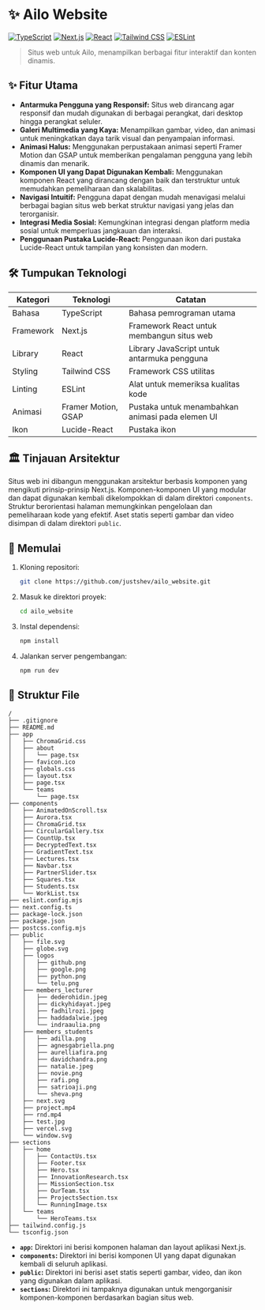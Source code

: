 # ✨ Ailo Website

[![TypeScript](https://img.shields.io/badge/language-TypeScript-blue.svg)](https://www.typescriptlang.org/)
[![Next.js](https://img.shields.io/badge/framework-Next.js-orange.svg)](https://nextjs.org/)
[![React](https://img.shields.io/badge/library-React-61DAFB.svg)](https://reactjs.org/)
[![Tailwind CSS](https://img.shields.io/badge/styling-Tailwind%20CSS-teal.svg)](https://tailwindcss.com/)
[![ESLint](https://img.shields.io/badge/linting-ESLint-green.svg)](https://eslint.org/)


> Situs web untuk Ailo, menampilkan berbagai fitur interaktif dan konten dinamis.

## ✨ Fitur Utama

- **Antarmuka Pengguna yang Responsif:** Situs web dirancang agar responsif dan mudah digunakan di berbagai perangkat, dari desktop hingga perangkat seluler.
- **Galeri Multimedia yang Kaya:**  Menampilkan gambar, video, dan animasi untuk meningkatkan daya tarik visual dan penyampaian informasi.
- **Animasi Halus:** Menggunakan perpustakaan animasi seperti Framer Motion dan GSAP untuk memberikan pengalaman pengguna yang lebih dinamis dan menarik.
- **Komponen UI yang Dapat Digunakan Kembali:**  Menggunakan komponen React yang dirancang dengan baik dan terstruktur untuk memudahkan pemeliharaan dan skalabilitas.
- **Navigasi Intuitif:**  Pengguna dapat dengan mudah menavigasi melalui berbagai bagian situs web berkat struktur navigasi yang jelas dan terorganisir.
- **Integrasi Media Sosial:**  Kemungkinan integrasi dengan platform media sosial untuk memperluas jangkauan dan interaksi.
- **Penggunaan Pustaka Lucide-React:** Penggunaan ikon dari pustaka Lucide-React untuk tampilan yang konsisten dan modern.


## 🛠️ Tumpukan Teknologi

| Kategori       | Teknologi         | Catatan                                      |
|-----------------|--------------------|-----------------------------------------------|
| Bahasa          | TypeScript         | Bahasa pemrograman utama                     |
| Framework       | Next.js            | Framework React untuk membangun situs web       |
| Library         | React              | Library JavaScript untuk antarmuka pengguna    |
| Styling         | Tailwind CSS       | Framework CSS utilitas                         |
| Linting         | ESLint             | Alat untuk memeriksa kualitas kode              |
| Animasi         | Framer Motion, GSAP | Pustaka untuk menambahkan animasi pada elemen UI |
| Ikon            | Lucide-React       | Pustaka ikon                                  |


## 🏛️ Tinjauan Arsitektur

Situs web ini dibangun menggunakan arsitektur berbasis komponen yang mengikuti prinsip-prinsip Next.js.  Komponen-komponen UI yang modular dan dapat digunakan kembali dikelompokkan di dalam direktori `components`.  Struktur berorientasi halaman memungkinkan pengelolaan dan pemeliharaan kode yang efektif.  Aset statis seperti gambar dan video disimpan di dalam direktori `public`.

## 🚀 Memulai

1. Kloning repositori:
   ```bash
   git clone https://github.com/justshev/ailo_website.git
   ```
2. Masuk ke direktori proyek:
   ```bash
   cd ailo_website
   ```
3. Instal dependensi:
   ```bash
   npm install
   ```
4. Jalankan server pengembangan:
   ```bash
   npm run dev
   ```


## 📂 Struktur File

```
/
├── .gitignore
├── README.md
├── app
│   ├── ChromaGrid.css
│   ├── about
│   │   └── page.tsx
│   ├── favicon.ico
│   ├── globals.css
│   ├── layout.tsx
│   ├── page.tsx
│   └── teams
│       └── page.tsx
├── components
│   ├── AnimatedOnScroll.tsx
│   ├── Aurora.tsx
│   ├── ChromaGrid.tsx
│   ├── CircularGallery.tsx
│   ├── CountUp.tsx
│   ├── DecryptedText.tsx
│   ├── GradientText.tsx
│   ├── Lectures.tsx
│   ├── Navbar.tsx
│   ├── PartnerSlider.tsx
│   ├── Squares.tsx
│   ├── Students.tsx
│   └── WorkList.tsx
├── eslint.config.mjs
├── next.config.ts
├── package-lock.json
├── package.json
├── postcss.config.mjs
├── public
│   ├── file.svg
│   ├── globe.svg
│   ├── logos
│   │   ├── github.png
│   │   ├── google.png
│   │   ├── python.png
│   │   └── telu.png
│   ├── members_lecturer
│   │   ├── dederohidin.jpeg
│   │   ├── dickyhidayat.jpeg
│   │   ├── fadhilrozi.jpeg
│   │   ├── haddadalwie.jpeg
│   │   └── indraaulia.png
│   ├── members_students
│   │   ├── adilla.png
│   │   ├── agnesgabriella.png
│   │   ├── aurelliafira.png
│   │   ├── davidchandra.png
│   │   ├── natalie.jpeg
│   │   ├── novie.png
│   │   ├── rafi.png
│   │   ├── satrioaji.png
│   │   └── sheva.png
│   ├── next.svg
│   ├── project.mp4
│   ├── rnd.mp4
│   ├── test.jpg
│   ├── vercel.svg
│   └── window.svg
├── sections
│   ├── home
│   │   ├── ContactUs.tsx
│   │   ├── Footer.tsx
│   │   ├── Hero.tsx
│   │   ├── InnovationResearch.tsx
│   │   ├── MissionSection.tsx
│   │   ├── OurTeam.tsx
│   │   ├── ProjectsSection.tsx
│   │   └── RunningImage.tsx
│   └── teams
│       └── HeroTeams.tsx
├── tailwind.config.js
└── tsconfig.json
```

- **`app`:** Direktori ini berisi komponen halaman dan layout aplikasi Next.js.
- **`components`:** Direktori ini berisi komponen UI yang dapat digunakan kembali di seluruh aplikasi.
- **`public`:** Direktori ini berisi aset statis seperti gambar, video, dan ikon yang digunakan dalam aplikasi.
- **`sections`:** Direktori ini tampaknya digunakan untuk mengorganisir komponen-komponen berdasarkan bagian situs web.


